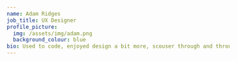 ```yaml
---
name: Adam Ridges
job_title: UX Designer
profile_picture:
  img: /assets/img/adam.png
  background_colour: blue
bio: Used to code, enjoyed design a bit more, scouser through and through
---
```

